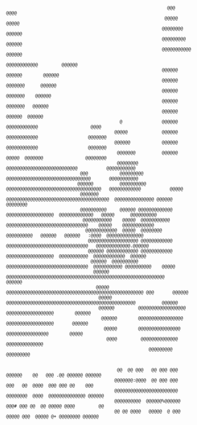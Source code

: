


                                                                 @@@                 @@@@
                                                                @@@@@               @@@@@
                                                               @@@@@@@@             @@@@@@
                                                               @@@@@@@@@            @@@@@@
                                                               @@@@@@@@@@@          @@@@@@
                                                               @@@@@@@@@@@@         @@@@@@
                                                               @@@@@@ @@@@@@        @@@@@@
                                                               @@@@@@  @@@@@@@      @@@@@@
                                                               @@@@@@    @@@@@@@    @@@@@@
                                                               @@@@@@     @@@@@@@   @@@@@@
                                                               @@@@@@       @@@@@@  @@@@@@
                                               @               @@@@@@        @@@@@@@@@@@@                    @@@@
                                             @@@@@             @@@@@@       @@@@@@@@@@@@                   @@@@@@@
                                             @@@@@@            @@@@@@      @@@@@@@@@@@@                   @@@@@@@
                                              @@@@@@@          @@@@@@     @@@@@  @@@@@@@                @@@@@@@@
                                              @@@@@@@@         @@@@@@@@@@@@@@@@@@@@@@@@@@@           @@@@@@@@@@@
                                @@@            @@@@@@@@@     @@@@@@@@@@@@@@@@@@@@@@@@@@@@@@@@       @@@@@@@@@@@
                               @@@@@@          @@@@@@@@@@  @@@@@@@@@@@@@@@@@@@@@@@@@@@@@@@@@@@@   @@@@@@@@@@@@           @@@@@
                                @@@@@@@        @@@@@@@@@@@@@@@@@@@@@@@@@@@@@@@@@@@@@@@  @@@@@@@@@@@@@@@ @@@@@@        @@@@@@@@
                                @@@@@@@@@@     @@@@@@ @@@@@@@@@@@@@ @@@@@@@@@@@@@@@@@@  @@@@@@@@@@@@@   @@@@@      @@@@@@@@@@
                                 @@@@@@@@@@@    @@@@@  @@@@@@@@@@@  @@@@@@@@@@@@@@@@@@@@@@@@@@@@@@@    @@@@@    @@@@@@@@@@@@
                                  @@@@@@@@@@@@  @@@@@  @@@@@@@@        @@@@@@@@@@   @@@@@@   @@@@@@   :@@@@  @@@@@@@@@@@@@@
                                   @@@@@@@@@@@@@@@@@@@ @@@@@@@@@@@@ @@@@@@@@@@@@@@@@@@@@@@@@@@@@@@@   @@@@@@@@@@@@@.@@@@@@
                                   @@@@@@ @@@@@@@@@@@@ @@@@@@@@@@@@ @@@@@@@@@@@@@@@@@@  @@@@@@@@@@@  @@@@@@@@@@@@  @@@@@@
                                    @@@@@@  @@@@@@@@@@ @@@@@@@@@@@@@@@@@@@@@@@@@@@@@@@  @@@@@@@@@@@ @@@@@@@@@@    @@@@@
                                     @@@@@@    @@@@@@@@@@@@@@@@@@@@@@@@@@@@@@@@@@@@@@@@@@@@@@@@@@@@@@@@@@@@     @@@@@@
                                      @@@@@     @@@@@@@@@@@@@@@@@@@@@@@@@@@@@@@@@@@@@@@@@@@@@@@@@@@@ @@@       @@@@@@
                                       @@@@@       @@@@@@@@@@@@@@@@@@@@@@@@@@@@@@@@@@@@@@@@@@@@@@@@@          @@@@@@
                                       @@@@@@         @@@@@@@@@@@@@@@@@@           @@@@@@@@@@@@@@@@@@        @@@@@@
                                        @@@@@@        @@@@@@@@@@@@@@@@@            @@@@@@@@@@@@@@@@@@       @@@@@@
                                         @@@@@        @@@@@@@@@@@@@@@@              @@@@@@@@@@@@@@@@        @@@@@
                                          @@@@         @@@@@@@@@@@@@@                @@@@@@@@@@@@@@
                                                          @@@@@@@@@                     @@@@@@@@@


                                              @@  @@ @@@   @@ @@@ @@@     @@@@@@    @@   @@@ .@@ @@@@@@ @@@@@@
                                             @@@@@@@:@@@@  @@ @@@ @@@    @@@   @@  @@@@  @@@ @@@ @@    @@@
                                             @@@@@@@@@@@@@@@@@@@@@@@@    @@@@@@@@  @@@@  @@@@@@@@@@@@@@ @@@@@@
                                             @@@@@@@@@@  @@@@@@%@@@@@@   @@@# @@@ @@  @@ @@@@@ @@@@         @@
                                             @@ @@ @@@@   @@@@@  @ @@@     @@@@@ @@@  @@@@@ @+ @@@@@@@@ @@@@@@


